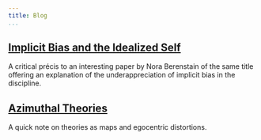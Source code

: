 ```yaml
---
title: Blog
...
```


## [Implicit Bias and the Idealized Self](/pages/2019-3-implicit-bias-and-the-idealized-self)

A critical précis to an interesting paper by Nora Berenstain of the same title
offering an explanation of the underappreciation of implicit bias in the
discipline.

## [Azimuthal Theories](/pages/2019-3-azimuthal-theories)

A quick note on theories as maps and egocentric distortions.